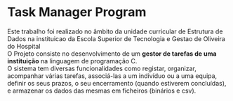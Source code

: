 # Task Manager Program
Este trabalho foi realizado no âmbito da unidade curricular de Estrutura de Dados na instituicao da Escola Superior de Tecnologia e Gestao de Oliveira do Hospital <br> 
O Projeto consiste no desenvolvimento de um <b>gestor de tarefas de uma instituição</b> na linguagem de programação C.<br>
O sistema tem diversas funcionalidades como registar, organizar, acompanhar várias tarefas, associá-las a um indivíduo ou a uma equipa, definir os seus prazos, o seu encerramento (quando estiverem concluídas), e armazenar os dados das mesmas em ficheiros (binários e csv).

